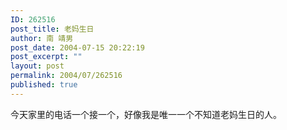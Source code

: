 ```yaml
---
ID: 262516
post_title: 老妈生日
author: 南 靖男
post_date: 2004-07-15 20:22:19
post_excerpt: ""
layout: post
permalink: 2004/07/262516
published: true
---
```

今天家里的电话一个接一个，好像我是唯一一个不知道老妈生日的人。